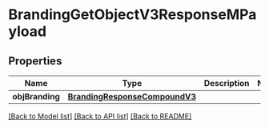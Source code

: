# BrandingGetObjectV3ResponseMPayload

## Properties
Name | Type | Description | Notes
------------ | ------------- | ------------- | -------------
**objBranding** | [**BrandingResponseCompoundV3**](BrandingResponseCompoundV3.md) |  | 

[[Back to Model list]](../README.md#documentation-for-models) [[Back to API list]](../README.md#documentation-for-api-endpoints) [[Back to README]](../README.md)



